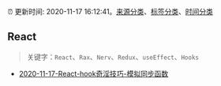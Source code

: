 :alarm_clock: 更新时间: 2020-11-17 16:12:41。[来源分类](../README.md)、[标签分类](../TAGS.md)、[时间分类](../TIMELINE.md)

## React


> 关键字：`React`、`Rax`、`Nerv`、`Redux`、`useEffect`、`Hooks`



- [2020-11-17-React-hook奇淫技巧-模拟同步函数](https://juejin.im/post/6896055585662795783) 